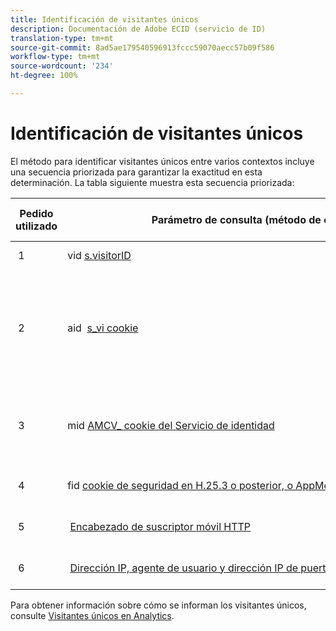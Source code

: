 ```yaml
---
title: Identificación de visitantes únicos
description: Documentación de Adobe ECID (servicio de ID)
translation-type: tm+mt
source-git-commit: 8ad5ae179540596913fccc59070aecc57b09f586
workflow-type: tm+mt
source-wordcount: '234'
ht-degree: 100%

---
```



# Identificación de visitantes únicos

El método para identificar visitantes únicos entre varios contextos incluye una secuencia priorizada para garantizar la exactitud en esta determinación. La tabla siguiente muestra esta secuencia priorizada:

| Pedido utilizado | Parámetro de consulta (método de colección) | valor de columna post_visid_type | Presente cuando |
|---|---|---|---|
|  1  | vid [s.visitorID](https://docs.adobe.com/content/help/es-ES/analytics/components/metrics/unique-visitors.translate.html)  | 0  | `s.visitorID` está configurado. |
|  2  | aid  [s_vi cookie](https://docs.adobe.com/content/help/es-ES/analytics/components/metrics/unique-visitors.translate.html)  | 3  | El visitante tenía una cookie s_vi existente antes de que se implementara el servicio de ID del visitante o de configurar un [periodo de gracia](https://docs.adobe.com/content/help/es-ES/id-service/using/reference/analytics-reference/grace-period.html) del ID del visitante.  |
|  3  | mid [AMCV_ cookie del Servicio de identidad](https://docs.adobe.com/content/help/es-ES/id-service/using/home.html)  |  5  |  El explorador del visitante acepta cookies (propias) y se implementa [!UICONTROL Identity Service].  |
|  4  | fid [cookie de seguridad en H.25.3 o posterior, o AppMeasurement para JavaScript](https://docs.adobe.com/content/help/es-ES/analytics/components/metrics/unique-visitors.translate.html)  |  4  |  El explorador del visitante acepta cookies (de origen).  |
|  5  |  [Encabezado de suscriptor móvil HTTP](https://docs.adobe.com/content/help/es-ES/analytics/components/metrics/unique-visitors.translate.html)  |  2  |  El dispositivo se reconoce como dispositivo móvil.  |
|  6  |  [Dirección IP, agente de usuario y dirección IP de puerta de enlace](https://docs.adobe.com/content/help/es-ES/analytics/components/metrics/unique-visitors.translate.html)  |  1  |  El explorador del visitante no acepta cookies. |

Para obtener información sobre cómo se informan los visitantes únicos, consulte [Visitantes únicos en Analytics](https://docs.adobe.com/content/help/es-ES/analytics/components/metrics/unique-visitors.translate.html).
